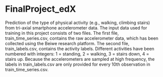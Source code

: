 # FinalProject_edX
Prediction of the type of physical activity (e.g., walking, climbing stairs) from tri-axial smartphone accelerometer data.  The input data used for training in this project consists of two files. The first file, train_time_series.csv, contains the raw accelerometer data, which has been collected using the Beiwe research platform. The second file, train_labels.csv, contains the activity labels. Different activities have been numbered with integers: 1 = standing, 2 = walking, 3 = stairs down, 4 = stairs up.  Because the accelerometers are sampled at high frequency, the labels in train_labels.csv are only provided for every 10th observation in train_time_series.csv.

